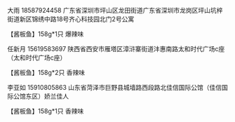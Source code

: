 大雨 18587924458 广东省深圳市坪山区龙田街道广东省深圳市龙岗区坪山坑梓街道新区锦绣中路18号齐心科技园北门2号公寓

【酱板鱼】158g*1只 爆辣味



任新月 15619583697 陕西省西安市雁塔区漳浒寨街道沣惠南路太和时代广场c座（太和时代广场c座）

【酱板鱼】158g*2只 香辣味



李亚如 15910805863 山东省菏泽市巨野县城墙路西段路北佳信国际公馆（佳信国际公馆东区）娇兰佳人

【酱板鱼】158g*1只 香辣味